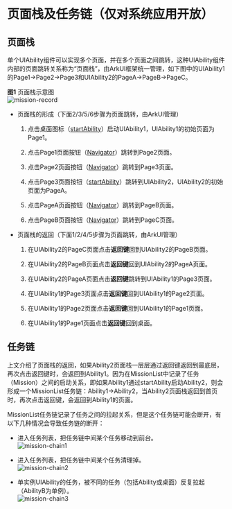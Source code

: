 # 页面栈及任务链（仅对系统应用开放）

<!--Kit: Ability Kit-->
<!--Subsystem: Ability-->
<!--Owner: @littlejerry1-->
<!--Designer: @ccllee1-->
<!--Tester: @lixueqing513-->
<!--Adviser: @huipeizi-->

## 页面栈

单个UIAbility组件可以实现多个页面，并在多个页面之间跳转，这种UIAbility组件内部的页面跳转关系称为“页面栈”，由ArkUI框架统一管理，如下图中的UIAbility1的Page1-&gt;Page2-&gt;Page3和UIAbility2的PageA-&gt;PageB-&gt;PageC。

**图1** 页面栈示意图  
![mission-record](figures/mission-record.png)

- 页面栈的形成（下面2/3/5/6步骤为页面跳转，由ArkUI管理）
  1. 点击桌面图标（[startAbility](../reference/apis-ability-kit/js-apis-inner-application-uiAbilityContext.md#startability)）启动UIAbility1，UIAbility1的初始页面为Page1。

  2. 点击Page1页面按钮（[Navigator](../reference/apis-arkui/arkui-ts/ts-container-navigator.md)）跳转到Page2页面。

  3. 点击Page2页面按钮（[Navigator](../reference/apis-arkui/arkui-ts/ts-container-navigator.md)）跳转到Page3页面。

  4. 点击Page3页面按钮（[startAbility](../reference/apis-ability-kit/js-apis-inner-application-uiAbilityContext.md#startability)）跳转到UIAbility2，UIAbility2的初始页面为PageA。

  5. 点击PageA页面按钮（[Navigator](../reference/apis-arkui/arkui-ts/ts-container-navigator.md)）跳转到PageB页面。

  6. 点击PageB页面按钮（[Navigator](../reference/apis-arkui/arkui-ts/ts-container-navigator.md)）跳转到PageC页面。

- 页面栈的返回（下面1/2/4/5步骤为页面跳转，由ArkUI管理）
  1. 在UIAbility2的PageC页面点击**返回键**回到UIAbility2的PageB页面。

  2. 在UIAbility2的PageB页面点击**返回键**回到UIAbility2的PageA页面。

  3. 在UIAbility2的PageA页面点击**返回键**跳转到UIAbility1的Page3页面。

  4. 在UIAbility1的Page3页面点击**返回键**回到UIAbility1的Page2页面。

  5. 在UIAbility1的Page2页面点击**返回键**回到UIAbility1的Page1页面。

  6. 在UIAbility1的Page1页面点击**返回键**回到桌面。


## 任务链

上文介绍了页面栈的返回，如果Ability2页面栈一层层通过返回键返回到最底层，再次点击返回键时，会返回到Ability1。因为在MissionList中记录了任务（Mission）之间的启动关系，即如果Ability1通过startAbility启动Ability2，则会形成一个MissionList任务链：Ability1-&gt;Ability2，当Ability2页面栈返回到首页时，再次点击返回键，会返回到Ability1的页面。

MissionList任务链记录了任务之间的拉起关系，但是这个任务链可能会断开，有以下几种情况会导致任务链的断开：

- 进入任务列表，把任务链中间某个任务移动到前台。  
  ![mission-chain1](figures/mission-chain1.png)

- 进入任务列表，把任务链中间某个任务清理掉。  
  ![mission-chain2](figures/mission-chain2.png)

- 单实例UIAbility的任务，被不同的任务（包括Ability或桌面）反复拉起（AbilityB为单例）。  
  ![mission-chain3](figures/mission-chain3.png)
